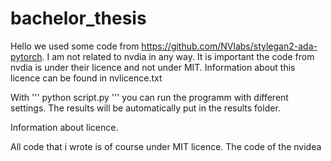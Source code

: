# bachelor_thesis
Hello we used some code from https://github.com/NVlabs/stylegan2-ada-pytorch. I am not related to nvdia in any way. It is important the code from nvdia is under their licence and not under MIT. Information about this licence can be found in nvlicence.txt


With '''
python script.py 
'''
you can run the programm with different settings. The results will be automatically put in the results folder.


Information about licence.

All code that i wrote is of course under MIT licence. The code of the nvidea 
